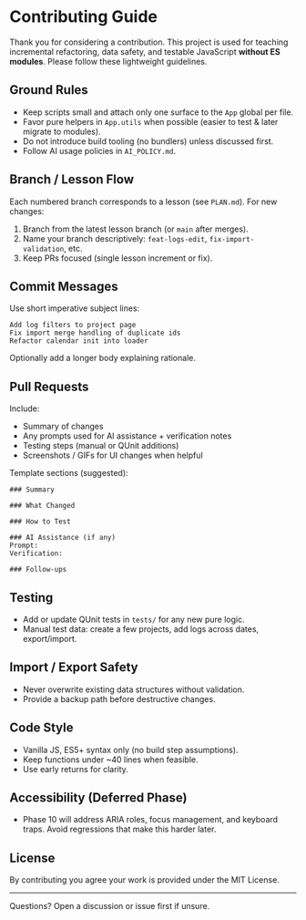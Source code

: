 # Contributing Guide

Thank you for considering a contribution. This project is used for teaching incremental refactoring, data safety, and testable JavaScript **without ES modules**. Please follow these lightweight guidelines.

## Ground Rules
- Keep scripts small and attach only one surface to the `App` global per file.
- Favor pure helpers in `App.utils` when possible (easier to test & later migrate to modules).
- Do not introduce build tooling (no bundlers) unless discussed first.
- Follow AI usage policies in `AI_POLICY.md`.

## Branch / Lesson Flow
Each numbered branch corresponds to a lesson (see `PLAN.md`). For new changes:
1. Branch from the latest lesson branch (or `main` after merges).
2. Name your branch descriptively: `feat-logs-edit`, `fix-import-validation`, etc.
3. Keep PRs focused (single lesson increment or fix).

## Commit Messages
Use short imperative subject lines:
```
Add log filters to project page
Fix import merge handling of duplicate ids
Refactor calendar init into loader
```
Optionally add a longer body explaining rationale.

## Pull Requests
Include:
- Summary of changes
- Any prompts used for AI assistance + verification notes
- Testing steps (manual or QUnit additions)
- Screenshots / GIFs for UI changes when helpful

Template sections (suggested):
```
### Summary

### What Changed

### How to Test

### AI Assistance (if any)
Prompt:
Verification:

### Follow-ups
```

## Testing
- Add or update QUnit tests in `tests/` for any new pure logic.
- Manual test data: create a few projects, add logs across dates, export/import.

## Import / Export Safety
- Never overwrite existing data structures without validation.
- Provide a backup path before destructive changes.

## Code Style
- Vanilla JS, ES5+ syntax only (no build step assumptions).
- Keep functions under ~40 lines when feasible.
- Use early returns for clarity.

## Accessibility (Deferred Phase)
- Phase 10 will address ARIA roles, focus management, and keyboard traps. Avoid regressions that make this harder later.

## License
By contributing you agree your work is provided under the MIT License.

---
Questions? Open a discussion or issue first if unsure.
